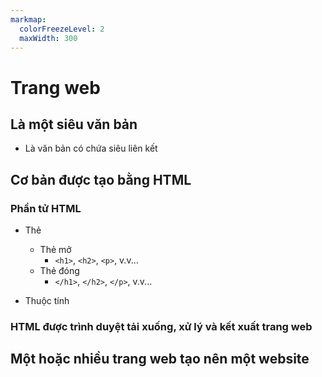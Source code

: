 ```yaml
---
markmap:
  colorFreezeLevel: 2
  maxWidth: 300
---
```


# Trang web 

## Là một siêu văn bản

- Là văn bản có chứa siêu liên kết

## Cơ bản được tạo bằng HTML

### Phần tử HTML

- Thẻ
  - Thẻ mở
    - `<h1>`, `<h2>`, `<p>`, v.v...
  - Thẻ đóng
    - `</h1>`, `</h2>`, `</p>`, v.v...

- Thuộc tính

### HTML được trình duyệt tải xuống, xử lý và kết xuất trang web

## Một hoặc nhiều trang web tạo nên một website